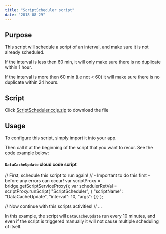 ```yaml
---
title: "ScriptScheduler script"
date: "2018-08-29"
---
```


## Purpose

This script will schedule a script of an interval, and make sure it is not already scheduled. 

If the interval is less then 60 min, it will only make sure there is no duplicate within 1 hour.

If the interval is more then 60 min (i.e not < 60) it will make sure there is no duplicate within 24 hours.

## Script

Click [ScriptScheduler.ccjs.zip](images/ScriptScheduler.ccjs_.zip) to download the file

## Usage

To configure this script, simply import it into your app.

Then call it at the beginning of the script that you want to recur. See the code example below:

#### `DataCacheUpdate` cloud code script

// First, schedule this script to run again! 
// - Important to do this first - before any errors can occur!
var scriptProxy = bridge.getScriptServiceProxy();
var schedulerRetVal = scriptProxy.runScript( 
    "ScriptScheduler", 
    { "scriptName": "DataCacheUpdate",  "interval": 10, "args": {}}
);

// Now continue with this scripts activities!
// ...

In this example, the script will `DataCacheUpdate` run every 10 minutes, and even if the script is triggered manually it will not cause multiple scheduling of itself.
